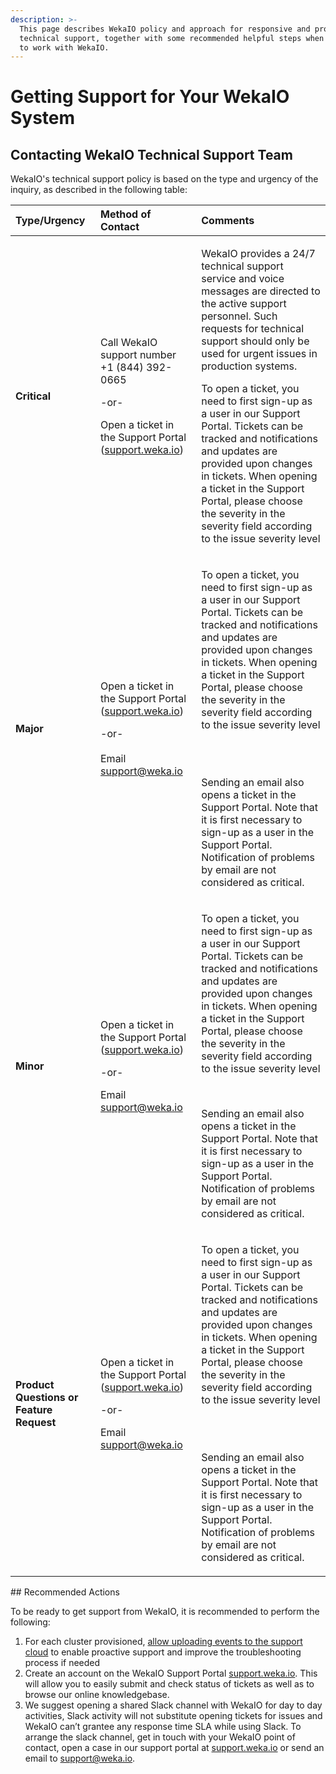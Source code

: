 ```yaml
---
description: >-
  This page describes WekaIO policy and approach for responsive and proactive
  technical support, together with some recommended helpful steps when starting
  to work with WekaIO.
---
```


# Getting Support for Your WekaIO System

## Contacting WekaIO Technical Support Team

WekaIO's technical support policy is based on the type and urgency of the inquiry, as described in the following table:  

<table>
  <thead>
    <tr>
      <th style="text-align:left">Type/Urgency</th>
      <th style="text-align:left">Method of Contact</th>
      <th style="text-align:left">Comments</th>
    </tr>
  </thead>
  <tbody>
    <tr>
      <td style="text-align:left"><b>Critical</b>
      </td>
      <td style="text-align:left">
        <p>Call WekaIO support number +1 (844) 392-0665</p>
        <p></p>
        <p>-or-</p>
        <p></p>
        <p>Open a ticket in the Support Portal (<a href="http://support.weka.io/">support.weka.io</a>)</p>
        <p></p>
      </td>
      <td style="text-align:left">
        <p>WekaIO provides a 24/7 technical support service and voice messages are
          directed to the active support personnel. Such requests for technical support
          should only be used for urgent issues in production systems.</p>
        <p></p>
        <p></p>
        <p></p>
        <p>To open a ticket, you need to first sign-up as a user in our Support Portal.
          Tickets can be tracked and notifications and updates are provided upon
          changes in tickets. When opening a ticket in the Support Portal, please
          choose the severity in the severity field according to the issue severity
          level</p>
      </td>
    </tr>
    <tr>
      <td style="text-align:left"><b>Major</b>
      </td>
      <td style="text-align:left">
        <p>Open a ticket in the Support Portal (<a href="http://support.weka.io/">support.weka.io</a>)</p>
        <p></p>
        <p>-or-
          <br />
          <br />Email <a href="mailto:support@weka.io">support@weka.io</a>
        </p>
      </td>
      <td style="text-align:left">
        <p>To open a ticket, you need to first sign-up as a user in our Support Portal.
          Tickets can be tracked and notifications and updates are provided upon
          changes in tickets. When opening a ticket in the Support Portal, please
          choose the severity in the severity field according to the issue severity
          level</p>
        <p>
          <br />
          <br />
        </p>
        <p>Sending an email also opens a ticket in the Support Portal. Note that
          it is first necessary to sign-up as a user in the Support Portal. Notification
          of problems by email are not considered as critical.</p>
      </td>
    </tr>
    <tr>
      <td style="text-align:left"><b>Minor</b>
      </td>
      <td style="text-align:left">
        <p>Open a ticket in the Support Portal (<a href="http://support.weka.io/">support.weka.io</a>)</p>
        <p></p>
        <p>-or-</p>
        <p></p>
        <p>Email <a href="mailto:support@weka.io">support@weka.io</a>
        </p>
      </td>
      <td style="text-align:left">
        <p>To open a ticket, you need to first sign-up as a user in our Support Portal.
          Tickets can be tracked and notifications and updates are provided upon
          changes in tickets. When opening a ticket in the Support Portal, please
          choose the severity in the severity field according to the issue severity
          level</p>
        <p></p>
        <p>
          <br />
        </p>
        <p>Sending an email also opens a ticket in the Support Portal. Note that
          it is first necessary to sign-up as a user in the Support Portal. Notification
          of problems by email are not considered as critical.</p>
      </td>
    </tr>
    <tr>
      <td style="text-align:left"><b>Product Questions or Feature Request </b>
      </td>
      <td style="text-align:left">
        <p>Open a ticket in the Support Portal (<a href="http://support.weka.io/">support.weka.io</a>)</p>
        <p></p>
        <p>-or-</p>
        <p></p>
        <p>Email <a href="mailto:support@weka.io">support@weka.io</a>
        </p>
      </td>
      <td style="text-align:left">
        <p>To open a ticket, you need to first sign-up as a user in our Support Portal.
          Tickets can be tracked and notifications and updates are provided upon
          changes in tickets. When opening a ticket in the Support Portal, please
          choose the severity in the severity field according to the issue severity
          level</p>
        <p>
          <br />
          <br />
        </p>
        <p>Sending an email also opens a ticket in the Support Portal. Note that
          it is first necessary to sign-up as a user in the Support Portal. Notification
          of problems by email are not considered as critical.</p>
      </td>
    </tr>
  </tbody>
</table>## Recommended Actions

To be ready to get support from WekaIO, it is recommended to perform the following:

1. For each cluster provisioned, [allow uploading events to the support cloud](the-wekaio-support-cloud.md) to enable proactive support and improve the troubleshooting process if needed
2.   Create an account on the WekaIO Support Portal [support.weka.io](http://support.weka.io/).  This will allow you to easily submit and check status of tickets as well as to browse our online knowledgebase.
3. We suggest opening a shared Slack channel with WekaIO for day to day activities, Slack activity will not substitute opening tickets for issues and WekaIO can’t grantee any response time SLA while using Slack. To arrange the slack channel, get in touch with your WekaIO point of contact, open a case in our support portal at [support.weka.io](http://support.weka.io/) or send an email to [support@weka.io](mailto:support@weka.io).

